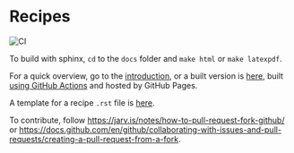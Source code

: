 # Recipes

![CI](https://github.com/carlogico/Recipes/workflows/CI/badge.svg?branch=feature%2Fbuild-gh-pages)

To build with sphinx, `cd` to the `docs` folder and `make html` or `make latexpdf`.

For a quick overview, go to the [introduction](docs/source/Recipes/Introduction/Introduction.rst),
or a built version is [here](https://carlogico.github.io/Recipes/index.html), built
[using GitHub Actions](.github/workflows/main.yml) and hosted by GitHub Pages.

A template for a recipe `.rst` file is [here](template.rst).

To contribute, follow https://jarv.is/notes/how-to-pull-request-fork-github/ or https://docs.github.com/en/github/collaborating-with-issues-and-pull-requests/creating-a-pull-request-from-a-fork.